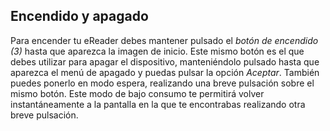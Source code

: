 ## Encendido y apagado

Para encender tu eReader debes mantener pulsado el *botón de encendido (3)* hasta que aparezca la imagen de inicio. Este mismo botón es el que debes utilizar para apagar el dispositivo, manteniéndolo pulsado hasta que aparezca el menú de apagado y puedas pulsar la opción *Aceptar*. También puedes ponerlo en modo espera, realizando una breve pulsación sobre el mismo botón. Este modo de bajo consumo te permitirá volver instantáneamente a la pantalla en la que te encontrabas realizando otra breve pulsación.
